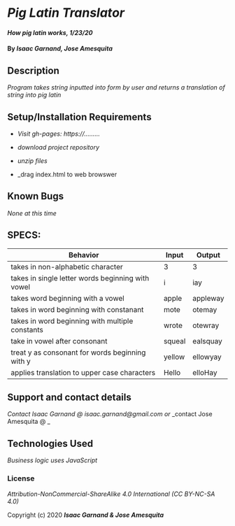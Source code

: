 # _Pig Latin Translator_

#### _How pig latin works, 1/23/20_

#### By _**Isaac Garnand, Jose Amesquita**_

## Description

_Program takes string inputted into form by user and returns a translation of string into pig latin_

## Setup/Installation Requirements

* _Visit gh-pages: https://........._

* _download project repository_
* _unzip files_
* _drag index.html to web browswer


## Known Bugs

_None at this time_

## SPECS:

Behavior | Input | Output
--- | --- | ---
takes in non-alphabetic character | 3 | 3
takes in single letter words beginning with vowel | i | iay
takes word beginning with a vowel | apple | appleway
takes in word beginning with constanant | mote | otemay
takes in word beginning with multiple constants | wrote | otewray
take in vowel after consonant | squeal | ealsquay
treat y as consonant for words beginning with y | yellow | ellowyay
applies translation to upper case characters | Hello | elloHay


## Support and contact details

_Contact Isaac Garnand @ isaac.garnand@gmail.com_
_*or*_
_contact Jose Amesquita @ _


## Technologies Used

_Business logic uses JavaScript_

### License

*Attribution-NonCommercial-ShareAlike 4.0 International (CC BY-NC-SA 4.0)*

Copyright (c) 2020 **_Isaac Garnand & Jose Amesquita_**





